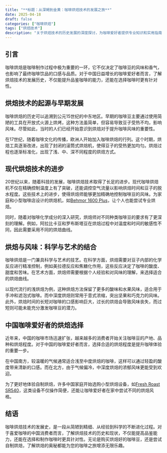 ```yaml
---
title: "**标题：从深褐到金黄：咖啡烘焙技术的发展之旅**"
date: 2025-04-18
draft: false
categories: ["咖啡烘焙"]
tags: ["烘焙技术"]
description: "关于烘焙技术的历史发展的深度探讨，为咖啡爱好者提供专业知识和实用指南。"
---
```


## 引言

咖啡烘焙是咖啡制作过程中极为重要的一环，它不仅决定了咖啡豆的风味和香气，也影响了最终咖啡饮品的口感与品质。对于中国日益增长的咖啡爱好者而言，了解烘焙技术的发展历史，不仅能提升品鉴咖啡的能力，还能在选择咖啡时更有针对性。

## 烘焙技术的起源与早期发展

咖啡烘焙的历史可以追溯到公元15世纪的中东地区。早期的咖啡豆主要通过使用简陋的工具在开放式火源上烘烤，这种方法虽简单，但容易导致豆子受热不均，影响风味。尽管如此，当时的人们已经开始意识到烘焙对于提升咖啡风味的重要性。

在17世纪，随着咖啡文化的传播，欧洲人开始加入咖啡烘焙的行列。这个时期，烘焙工具逐渐改进，出现了封闭的滚筒式烘焙机，使得豆子的受热更加均匀。烘焙过程也逐渐标准化，出现了浅、中、深不同程度的烘焙方式。

## 现代烘焙技术的进步

20世纪以来，随着科技的发展，咖啡烘焙技术取得了长足的进步。现代咖啡烘焙机不仅在精确控制温度上有了突破，还能调控空气流量以影响烘焙时间和豆子的脱水程度。这些技术上的进步，使得烘焙师能够更加精确地控制咖啡豆的风味。为家庭和小型咖啡店设计的烘焙机，如[Behmor 1600 Plus](https://www.amazon.com/dp/B00KSQIHWM?tag=coffeeprism-20)，让个人也能尝试专业烘焙。

同时，随着对咖啡化学成分的深入研究，烘焙师对不同种类咖啡豆的要求有了更深刻的理解。例如，阿拉比卡豆和罗布斯塔豆在烘焙过程中对温度和时间的敏感性不同，因此需要采用不同的烘焙曲线。

## 烘焙与风味：科学与艺术的结合

咖啡烘焙是一门兼具科学与艺术的技艺。在科学方面，烘焙需要对豆子内部的化学反应进行精准控制，例如美拉德反应和焦糖化作用，这些反应决定了咖啡的酸度、甜度和苦味。在艺术方面，烘焙师需要根据个人经验和对风味的理解，来选择适合的烘焙曲线。

以现代流行的浅烘焙为例，这种烘焙方法保留了更多的酸味和水果风味，适合用于手冲和滤泡式咖啡。而中深度烘焙则常用于意式浓缩，突出坚果和巧克力的风味。此外，烘焙时间的长短对咖啡的口感影响巨大，过长的烘焙会导致风味丧失，而过短则可能未能充分激发咖啡豆的潜力。

## 中国咖啡爱好者的烘焙选择

近年来，中国的咖啡市场迅速扩张，越来越多的消费者开始关注咖啡豆的产地、品种和烘焙程度。对于中国的咖啡爱好者而言，选择合适的烘焙程度是提升咖啡体验的重要一步。

在中国南方，较温暖的气候通常适合浅至中度烘焙的咖啡，这样可以通过轻盈的酸度带来清新的口感。而在北方，由于气候偏冷，中深度烘焙的浓郁风味更能受到欢迎。

为了更好地体验自制烘焙，许多中国家庭开始选购小型烘焙设备，如[Fresh Roast SR540](https://www.amazon.com/dp/B07ZP8GLHQ?tag=coffeeprism-20)，这类设备不仅操作简便，还能让咖啡爱好者在家中尝试不同的烘焙风格。

## 结语

咖啡烘焙技术的发展史，是一段从简陋到精细、从经验到科学的不断进化过程。对于喜爱咖啡的中国消费者而言，了解烘焙技术的历史和现状，不仅能提高品鉴能力，还能在选择和制作咖啡时更具针对性。无论是购买烘焙好的咖啡豆，还是尝试自制烘焙，了解烘焙的奥秘都能为您的咖啡之旅增添无限乐趣。